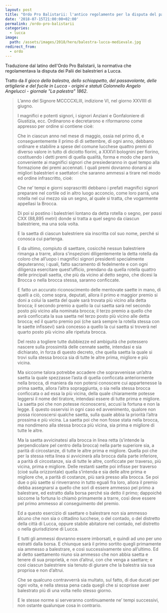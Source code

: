```yaml
---
layout: post
title: "Ordo Pro Balistarii: l'antico regolamento per la disputa del palio dei balestrieri"
date: '2018-07-15T21:00:00+02:00'
permalink: /ordo-pro-balistarii
categories:
  - lucca
image:
  path: /assets/images/2018/hero/balestra-lucca-medievale.jpg
redirect_from:
  - ordo
---
```


Traduzione dal latino dell'Ordo Pro Balistarii, la normativa che regolamentava
la disputa dei Palii dei balestrieri a Lucca.

Tratto da *Il gioco della balestra, dello schioppetto, del passavolante,
delle artiglierie e del fucile in Lucca - origini e statuti Colonnello Angelo
Angelucci - giornale "La palestra" 1862*.

<!-- more -->

> L’anno del Signore MCCCCXLIII, indizione VI, nel giorno XXVIIII di giugno.
>
> I magnifici e potenti signori, i signori Anziani e Gonfaloniere di Giustizia,
> ecc. Ordinarono e decretarono e riformarono come appresso per ordine si contiene
> cioè:
>
> Che in ciascun anno nel mese di maggio, ossia nel primo dì, e conseguentemente
> il primo dì di settembre, di ogni anno, debbano ordinare e stabilire a spese
> del comune lucchese quattro premi di diverso valore in tutto di diciotto
> fiorini, a XXXVI bolognini per fiorino, costituendo i detti premi di quella
> qualità, forma e modo che parrà conveniente ai magnifici signori che
> presiederanno in quel tempo alla formazione dei premi accennati. I quali premi
> dovranno donarsi ai migliori balestrieri e saettatori che saranno ammessi a
> tirare nel modo ed ordine infrascritto, cioè:
>
> Che ne’ tempi e giorni soprascritti debbano i prefati magnifici signori
> preparare nel cortile od in altro luogo acconcio, come loro parrà, una rotella
> nel cui mezzo sia un segno, al quale si tratta, che vogarmente appellasi la
> Brocca.
>
> Di poi si postino i balestrieri lontano da detta rotella o segno, per passi CXX
> (88,895 metri) donde si tratta a quel segno da ciascun balestriere, ma una sola
> volta.
>
> E la saetta di ciascun balestriere sia inscritta col suo nome, perché si
> conosca cui partenga.
>
> E da ultimo, compiuto di saettare, cosicchè nessun balestriere rimanga a
> trarre, allora s’inspezioni diligentemente la detta rotella da coloro che
> all’uopo i magnifici signori presidenti specialmente deputeranno; i quali,
> fatto sacramento di fedelmente e con ogni diligenza esercitare quest’ufficio,
> prendano da quella rotella quattro delle principali saetta, che più da vicino
> al detto segno, che dicesi la Brocca o nella brocca stessa, saranno conficcate.
>
> E fatto un accurato riconoscimento delle mentovate saette in mano, di quelli a
> ciò, come sopra, deputati, allora il primo e maggior premio si doni a colui la
> saetta del quale sarà trovata più vicino alla detta brocca; il secondo premio a
> quello la cui saetta sarà nel secondo posto più vicino alla nominata brocca; il
> terzo premio a quello che avrà conficcata la sua saetta nel terzo posto più
> vicino alle detta brocca; ed il quarto premio poi (che sarà sempre la rotella
> stessa con le saette infissevi) sarà concesso a quello la cui saetta si troverà
> nel quarto posto più vicino alle ripetuta brocca.
>
> Del resto a togliere tutte dubbiezze ed ambiguità che potessero nascere sulla
> prossimità delle cennate saette, intendasi e sia dichiarato, in forza di questo
> decreto, che quella saetta la quale si trovi sulla stessa brocca sia di tutte
> le altre prima, migliore e più vicina.
>
> Ma siccome talora potrebbe accadere che sopravvenisse un’altra saetta la quale
> spezzasse l’asta di quella conficcata anteriormente nella brocca, di maniera da
> non potersi conoscere cui appartenesse la prima saetta, allora l’altra
> sopraggiunta, o sia nella stessa brocca conficcata o ad essa la più vicina,
> della quale chiaramente potesse leggersi il nome del tiratore, intendasi essere
> di tutte prima e migliore. La saetta poi che non potesse riconoscersi, accusi
> la fortuna e non la legge. E questo osservisi in ogni caso ed avvenimento,
> qualore non possa riconoscersi qualche saetta, sulla quale abbia la priorità
> l’altra prossima e più vicina. La saetta poi che non fosse stata nella brocca,
> ma nondimeno alla stessa brocca più vicina, sia prima e migliore di tutte le
> altre.
>
> Ma la saetta avvicinatesi alla brocca in linea retta (s’intende la
> perpendicolare pel centro della brocca) nella parte superiore sia, a parità di
> circostanze, di tutte le altre prima e migliore. Quella poi che per la stessa
> retta linea si avvicinerà alla brocca dalla parte inferiore, a parità di
> circostanze, sia di tutte le altre, conficcate per traverso, più vicina, prima
> e migliore. Delle restanti saette poi infisse per traverso (cioé sulla
> orizzontale) quella s’intenda e sia delle altre prima e migliore che, a parità
> di costanze, più sarà presso alla brocca. Se poi due o più saette si
> rinverranno in tutto eguali fra loro, allora il premio debba assegnarsi a
> quello che sorì di essere ammesso pel primo a balestrare, ed estratto dalla
> borsa perché sia detto il primo; dappoiché siccome la fortuna lo chiamò
> primamente a trarre, così deve essere pel primo ammesso al conseguimento del
> premio.
>
> Ed a questo esercizio di saettare o balestrare non sia ammesso alcuno che non
> sia o cittadino lucchese, o del contado, o del distretto della città di Lucca,
> oppure stabile abitatore nel contado, nel distretto o nella giurisdizione di
> Lucca.
>
> E tutti gli ammessi dovranno essere imborsati, e quindi ad uno per uno estratti
> dalla borsa. E chiunque sarà il primo sortito quegli primamente sia ammesso a
> balestrare, e così successivamente sino all’ultimo. Ed al detto saettamento
> niuno sia ammesso che non abbia saetta e tenere di sua proprietà, e non
> d’altrui, con che venga a saettare; e così ciascun balestriere sia tenuto di
> giurare che la balestra sia sua proprioa e non d’altrui.
>
> Che se qualcuno contravverrà sia multato, sul fatto, di due ducati per ogni
> volta, e nella stessa pena cada quegli che si scoprisse aver balestrato più di
> una volta nello stesso giorno.
>
> E le stesse norme si serveranno continuamente ne’ tempi successivi, non ostante
> qualunque cosa in contrario.

